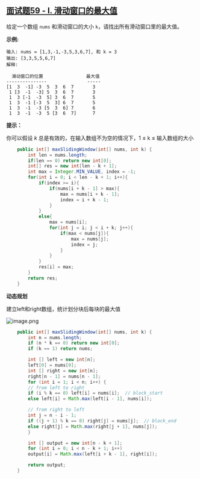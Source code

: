 ## [面试题59 - I. 滑动窗口的最大值](https://leetcode-cn.com/problems/hua-dong-chuang-kou-de-zui-da-zhi-lcof/)

给定一个数组 `nums` 和滑动窗口的大小 `k`，请找出所有滑动窗口里的最大值。

**示例:**

```
输入: nums = [1,3,-1,-3,5,3,6,7], 和 k = 3
输出: [3,3,5,5,6,7] 
解释: 

  滑动窗口的位置                最大值
---------------               -----
[1  3  -1] -3  5  3  6  7       3
 1 [3  -1  -3] 5  3  6  7       3
 1  3 [-1  -3  5] 3  6  7       5
 1  3  -1 [-3  5  3] 6  7       5
 1  3  -1  -3 [5  3  6] 7       6
 1  3  -1  -3  5 [3  6  7]      7
```

**提示：**

你可以假设 *k* 总是有效的，在输入数组不为空的情况下，1 ≤ k ≤ 输入数组的大小

```java
    public int[] maxSlidingWindow(int[] nums, int k) {
        int len = nums.length;
        if(len == 0) return new int[0];
        int[] res = new int[len - k + 1];
        int max = Integer.MIN_VALUE, index = -1;
        for(int i = 0; i < len - k + 1; i++){
            if(index >= i){
                if(nums[i + k - 1] > max){
                    max = nums[i + k - 1];
                    index = i + k - 1;
                }
            }
            else{
                max = nums[i];
                for(int j = i; j < i + k; j++){
                    if(max < nums[j]){
                        max = nums[j];
                        index = j;
                    }
                }
            }
            res[i] = max;
        }
        return res;
    }
```

**动态规划**

建立left和right数组，统计划分块后每块的最大值

![image.png](https://pic.leetcode-cn.com/3074f1eb068151ebdebbf1b605234815c64d0bf7812d33c8eb5ba044ab625300-image.png)

```java
    public int[] maxSlidingWindow(int[] nums, int k) {
        int n = nums.length;
        if (n * k == 0) return new int[0];
        if (k == 1) return nums;

        int [] left = new int[n];
        left[0] = nums[0];
        int [] right = new int[n];
        right[n - 1] = nums[n - 1];
        for (int i = 1; i < n; i++) {
        // from left to right
        if (i % k == 0) left[i] = nums[i];  // block_start
        else left[i] = Math.max(left[i - 1], nums[i]);

        // from right to left
        int j = n - i - 1;
        if ((j + 1) % k == 0) right[j] = nums[j];  // block_end
        else right[j] = Math.max(right[j + 1], nums[j]);
        }

        int [] output = new int[n - k + 1];
        for (int i = 0; i < n - k + 1; i++)
        output[i] = Math.max(left[i + k - 1], right[i]);

        return output;
    }
```

